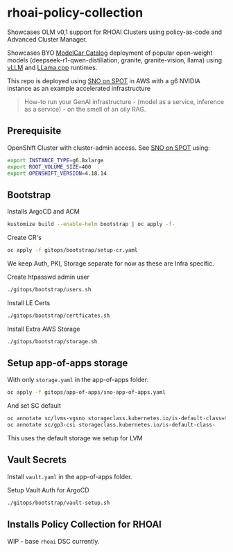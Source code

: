 # rhoai-policy-collection

Showcases OLM v0,1 support for RHOAI Clusters using policy-as-code and Advanced Cluster Manager.

Showcases BYO [ModelCar Catalog](https://github.com/eformat/modelcar-catalog) deployment of popular open-weight models (deepseek-r1-qwen-distillation, granite, granite-vision, llama) using [vLLM](https://github.com/vllm-project/vllm) and [LLama.cpp](https://github.com/ggml-org/llama.cpp) runtimes.

This repo is deployed using [SNO on SPOT](https://github.com/eformat/sno-for-100) in AWS with a g6 NVIDIA instance as an example accelerated infrastructure

> How-to run your GenAI infrastructure - (model as a service, inference as a service) - on the smell of an oily RAG.

## Prerequisite

OpenShift Cluster with cluster-admin access. See [SNO on SPOT](https://github.com/eformat/sno-for-100) using:

```bash
export INSTANCE_TYPE=g6.8xlarge
export ROOT_VOLUME_SIZE=400
export OPENSHIFT_VERSION=4.18.14
```

## Bootstrap

Installs ArgoCD and ACM

```bash
kustomize build --enable-helm bootstrap | oc apply -f-
```

Create CR's

```bash
oc apply -f gitops/bootstrap/setup-cr.yaml
```

We keep Auth, PKI, Storage separate for now as these are Infra specific.

Create htpasswd admin user

```bash
./gitops/bootstrap/users.sh
```

Install LE Certs

```bash
./gitops/bootstrap/certficates.sh
```

Install Extra AWS Storage

```bash
./gitops/bootstrap/storage.sh
```

## Setup app-of-apps storage

With only `storage.yaml` in the app-of-apps folder:

```bash
oc apply -f gitops/app-of-apps/sno-app-of-apps.yaml
```

And set SC default

```bash
oc annotate sc/lvms-vgsno storageclass.kubernetes.io/is-default-class=true
oc annotate sc/gp3-csi storageclass.kubernetes.io/is-default-class-
```

This uses the default storage we setup for LVM

## Vault Secrets

Install `vault.yaml` in the app-of-apps folder.

Setup Vault Auth for ArgoCD

```bash
./gitops/bootstrap/vault-setup.sh
```

## Installs Policy Collection for RHOAI

WIP - base `rhoai` DSC currently.
